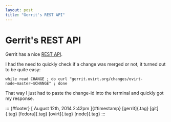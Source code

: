 ```yaml
---
layout: post
title: "Gerrit's REST API"
---
```



Gerrit\'s REST API
==================

Gerrit has a nice [REST
API](http://gerrit-review.googlesource.com/Documentation/rest-api.html).

I had the need to quickly check if a change was merged or not, it turned
out to be quite easy:

    while read CHANGE ; do curl "gerrit.ovirt.org/changes/ovirt-node~master~$CHANGE" ; done

That way I just had to paste the change-id into the terminal and quickly
got my response.

::: {#footer}
[ August 12th, 2014 2:42pm ]{#timestamp} [gerrit]{.tag} [git]{.tag}
[fedora]{.tag} [ovirt]{.tag} [node]{.tag}
:::
